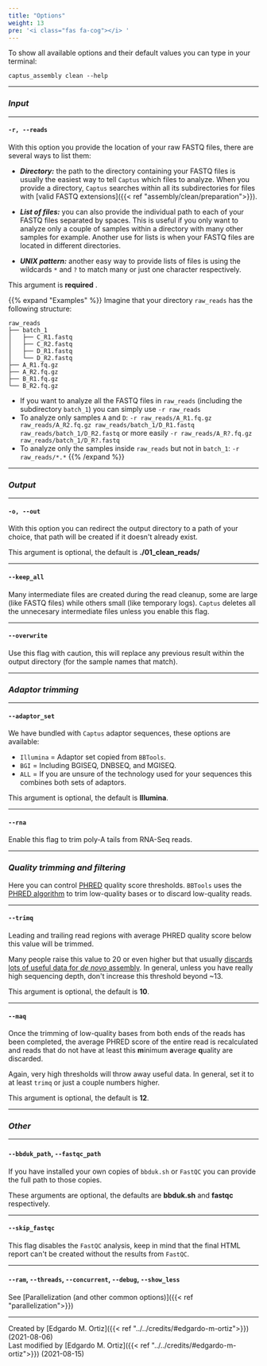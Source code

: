 ```yaml
---
title: "Options"
weight: 13
pre: '<i class="fas fa-cog"></i> '
---
```


To show all available options and their default values you can type in your terminal:
```console
captus_assembly clean --help
```

___
### *Input*
___
#### **`-r, --reads`**
With this option you provide the location of your raw FASTQ files, there are several ways to list them:

- _**Directory:**_ the path to the directory containing your FASTQ files is usually the easiest way to tell `Captus` which files to analyze. When you provide a directory, `Captus` searches within all its subdirectories for files with [valid FASTQ extensions]({{< ref "assembly/clean/preparation">}}).

- _**List of files:**_ you can also provide the individual path to each of your FASTQ files separated by spaces. This is useful if you only want to analyze only a couple of samples within a directory with many other samples for example. Another use for lists is when your FASTQ files are located in different directories.

- _**UNIX pattern:**_ another easy way to provide lists of files is using the wildcards `*` and `?` to match many or just one character respectively.

This argument is **required** <i class="fas fa-exclamation-triangle"></i>.

{{% expand "Examples" %}}
Imagine that your directory `raw_reads` has the following structure:
```console
raw_reads
├── batch_1
│   ├── C_R1.fastq
│   ├── C_R2.fastq
│   ├── D_R1.fastq
│   └── D_R2.fastq
├── A_R1.fq.gz
├── A_R2.fq.gz
├── B_R1.fq.gz
└── B_R2.fq.gz
```
- If you want to analyze all the FASTQ files in `raw_reads` (including the subdirectory `batch_1`) you can simply use `-r raw_reads`
- To analyze only samples `A` and `D`: `-r raw_reads/A_R1.fq.gz raw_reads/A_R2.fq.gz raw_reads/batch_1/D_R1.fastq raw_reads/batch_1/D_R2.fastq` or more easily `-r raw_reads/A_R?.fq.gz raw_reads/batch_1/D_R?.fastq`
- To analyze only the samples inside `raw_reads` but not in `batch_1`: `-r raw_reads/*.*`
{{% /expand %}}
___
### *Output*
___
#### **`-o, --out`**
With this option you can redirect the output directory to a path of your choice, that path will be created if it doesn't already exist.

This argument is optional, the default is **./01_clean_reads/**
___
#### **`--keep_all`**
Many intermediate files are created during the read cleanup, some are large (like FASTQ files) while others small (like temporary logs). `Captus` deletes all the unnecesary intermediate files unless you enable this flag.
___
#### **`--overwrite`**
Use this flag with caution, this will replace any previous result within the output directory (for the sample names that match).
___
### *Adaptor trimming*
___
#### **`--adaptor_set`**
We have bundled with `Captus` adaptor sequences, these options are available:

- `Illumina` = Adaptor set copied from `BBTools`.
- `BGI` = Including BGISEQ, DNBSEQ, and MGISEQ.
- `ALL` = If you are unsure of the technology used for your sequences this combines both sets of adaptors.

This argument is optional, the default is **Illumina**.
___
#### **`--rna`**
Enable this flag to trim poly-A tails from RNA-Seq reads.
___
### *Quality trimming and filtering*
Here you can control [PHRED](https://drive5.com/usearch/manual/quality_score.html) quality score thresholds. `BBTools` uses the [PHRED algorithm](http://seqanswers.com/forums/showpost.php?p=144154&postcount=17) to trim low-quality bases or to discard low-quality reads.
___
#### **`--trimq`**
Leading and trailing read regions with average PHRED quality score below this value will be trimmed.

Many people raise this value to 20 or even higher but that usually [discards lots of useful data for *de novo* assembly](https://www.biostars.org/p/124207/). In general, unless you have really high sequencing depth, don't increase this threshold beyond ~13.

This argument is optional, the default is **10**.
___
#### **`--maq`**
Once the trimming of low-quality bases from both ends of the reads has been completed, the average PHRED score of the entire read is recalculated and reads that do not have at least this **m**inimum **a**verage **q**uality are discarded.

Again, very high thresholds will throw away useful data. In general, set it to at least `trimq` or just a couple numbers higher.

This argument is optional, the default is **12**.
___
### *Other*
___
#### **`--bbduk_path`**, **`--fastqc_path`**
If you have installed your own copies of `bbduk.sh` or `FastQC` you can provide the full path to those copies.

These arguments are optional, the defaults are **bbduk.sh** and **fastqc** respectively.
___
#### **`--skip_fastqc`**
This flag disables the `FastQC` analysis, keep in mind that the final HTML report can't be created without the results from `FastQC`.
___
#### **`--ram`**, **`--threads`**, **`--concurrent`**, **`--debug`**, **`--show_less`**
See [Parallelization (and other common options)]({{< ref "parallelization">}})

___
Created by [Edgardo M. Ortiz]({{< ref "../../credits/#edgardo-m-ortiz">}}) (2021-08-06)  
Last modified by [Edgardo M. Ortiz]({{< ref "../../credits/#edgardo-m-ortiz">}}) (2021-08-15)
